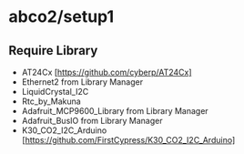 # abco2/setup1

## Require Library

* AT24Cx [https://github.com/cyberp/AT24Cx]
* Ethernet2 from Library Manager
* LiquidCrystal_I2C
* Rtc_by_Makuna
* Adafruit_MCP9600_Library from Library Manager
* Adafruit_BusIO from Library Manager
* K30_CO2_I2C_Arduino [https://github.com/FirstCypress/K30_CO2_I2C_Arduino]


